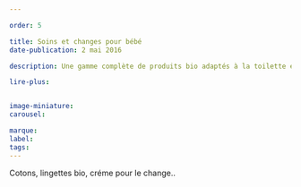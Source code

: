```yaml
---

order: 5

title: Soins et changes pour bébé
date-publication: 2 mai 2016

description: Une gamme complète de produits bio adaptés à la toilette et au change du bébé

lire-plus:


image-miniature: 
carousel: 

marque:
label: 
tags: 
---
```


<!--fin-excerpt-->
<!-- *********************************** -->
<!-- **** début contenu détaillé **** -->

Cotons, lingettes bio, créme pour le change..

<!-- **** fin contenu détaillé **** -->
<!-- ********************************* -->
